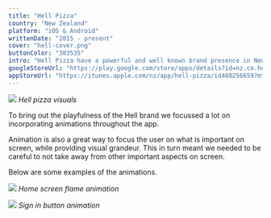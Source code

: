 ```yaml
---
title: "Hell Pizza"
country: "New Zealand"
platform: "iOS & Android"
writtenDate: "2015 - present"
cover: "hell-cover.png"
buttonColor: "383535"
intro: "Hell Pizza have a powerful and well known brand presence in New Zealand. As UX lead, my task was to create a beautiful mobile solution for their online ordering system."
googleStoreUrl: "https://play.google.com/store/apps/details?id=nz.co.hellpizza.order"
appStoreUrl: "https://itunes.apple.com/nz/app/hell-pizza/id460256659?mt=8"
---
```


![](/img/hell1.jpg)
*Hell pizza visuals*

To bring out the playfulness of the Hell brand we focussed a lot on incorporating animations throughout the app. 

Animation is also a great way to focus the user on what is important on screen, while providing visual grandeur. This in turn meant we needed to be careful to not take away from other important aspects on screen.

Below are some examples of the animations. 

![](/img/hell2.gif)
*Home screen flame animation*

![](/img/hell3.gif)
*Sign in button animation*